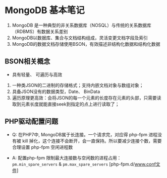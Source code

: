 # MongoDB 基本笔记

1. MongoDB 是一种典型的非关系数据库（NOSQL）与传统的关系数据库（RDBMS）有数据关系差别
2. MongoDB以数据库、集合与文档结构组成，灵活变更文档字段及索引
3. MongoDB的数据文档存储使用BSON，有效描述非结构化数据和结构化数据

## BSON相关概念

- 具有轻量、 可遍历与高效

1. 一种类JSON的二进制的存储格式；支持内嵌文档对象与数组对象；
2. 具备JSON没有的数据类型，Date、 BinData
3. 遍历原理更高效：会将JSON的每一个元素的长度存在元素的头部，只需要读取到元素长度就能直接seek到指定的点上进行读取了；

## PHP驱动配置问题

- Q: 在PHP7中, MongoDB属于长连接。一个请求完，对应得 php-fpm 进程没有被 kill 掉化，这个连接不会断开，会一直保持。所以要减少连接个数，需要合理设置 php-fpm 空闲进程数

- A: 配置php-fpm 限制最大连接数与空闲数的进程占用：`pm.min_spare_servers` & `pm.max_spare_servers` [php-fpm.d/www.conf文件]
